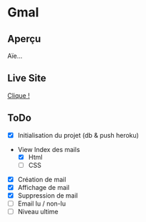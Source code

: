 # Gmal

## Aperçu

Aïe...

## Live Site

[Clique !](https://g-mal.herokuapp.com/)

## ToDo

- [x] Initialisation du projet (db & push heroku)
- View Index des mails
  - [x] Html
  - [ ] CSS
- [x] Création de mail
- [x] Affichage de mail
- [x] Suppression de mail
- [ ] Email lu / non-lu
- [ ] Niveau ultime
